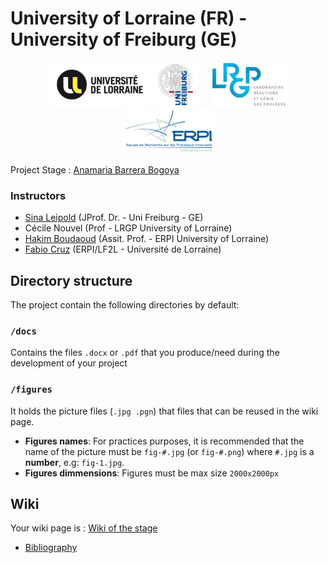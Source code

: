 # University of Lorraine (FR) -  University of Freiburg (GE)

<p align="center">
  <img src="https://github.com/LF2L/GF-Ana/blob/master/figures/Logos/UL.png" height="72px">
  <img src="https://github.com/LF2L/GF-Ana/blob/master/figures/Logos/Univ-Freiburg.png" height="72px"> &emsp;
  <img src="https://github.com/LF2L/GF-Ana/blob/master/figures/Logos/LGRP.png" height="72px">
  <img src="https://github.com/LF2L/GF-Ana/blob/master/figures/Logos/ERPI.png" height="72px">
</p>




Project Stage : [Anamaria Barrera Bogoya](mailto:anamaria.barrera-bogoya8@etu.univ-lorraine.fr) 

### Instructors
- [Sina Leipold](https://www.transition.uni-freiburg.de/team-1/cv-sina-leipold) (JProf. Dr. - Uni Freiburg - GE)	
- Cécile Nouvel (Prof - LRGP University of Lorraine) 
- [Hakim Boudaoud](https://erpi.univ-lorraine.fr/people/Hakim-Boudaoud/) (Assit. Prof. - ERPI University of Lorraine)
- [Fabio Cruz](https://erpi.univ-lorraine.fr/people/Fabio-Cruz/) (ERPI/LF2L - Université de Lorraine)



## Directory structure
The project contain the following directories by default:

### `/docs`
Contains the files  `.docx` or `.pdf` that you produce/need during the development of your project 

### `/figures`
It holds the picture files (`.jpg .pgn`) that files that can be reused in the wiki page.

- **Figures names**: For practices purposes, it is recommended that the name of the picture must be `fig-#.jpg` (or `fig-#.png`)  where `#.jpg` is a **number**, e.g: `fig-1.jpg`.
- **Figures dimmensions**: Figures must be max size `2000x2000px`



## Wiki
Your wiki page is : [Wiki of the stage](https://github.com/LF2L/GF-Ana/wiki)
- [Bibliography](https://github.com/LF2L/GF-Ana/wiki/Bibliography)






